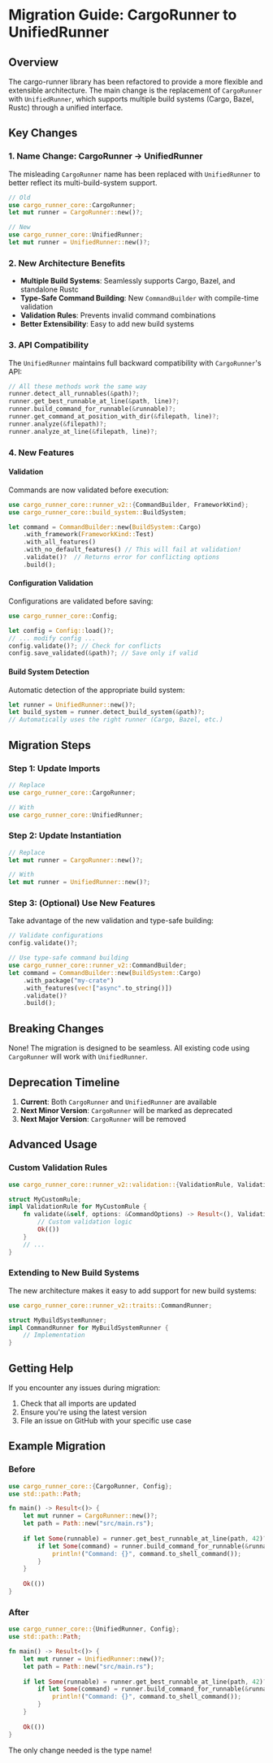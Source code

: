 # Migration Guide: CargoRunner to UnifiedRunner

## Overview

The cargo-runner library has been refactored to provide a more flexible and extensible architecture. The main change is the replacement of `CargoRunner` with `UnifiedRunner`, which supports multiple build systems (Cargo, Bazel, Rustc) through a unified interface.

## Key Changes

### 1. Name Change: CargoRunner → UnifiedRunner

The misleading `CargoRunner` name has been replaced with `UnifiedRunner` to better reflect its multi-build-system support.

```rust
// Old
use cargo_runner_core::CargoRunner;
let mut runner = CargoRunner::new()?;

// New
use cargo_runner_core::UnifiedRunner;
let mut runner = UnifiedRunner::new()?;
```

### 2. New Architecture Benefits

- **Multiple Build Systems**: Seamlessly supports Cargo, Bazel, and standalone Rustc
- **Type-Safe Command Building**: New `CommandBuilder` with compile-time validation
- **Validation Rules**: Prevents invalid command combinations
- **Better Extensibility**: Easy to add new build systems

### 3. API Compatibility

The `UnifiedRunner` maintains full backward compatibility with `CargoRunner`'s API:

```rust
// All these methods work the same way
runner.detect_all_runnables(&path)?;
runner.get_best_runnable_at_line(&path, line)?;
runner.build_command_for_runnable(&runnable)?;
runner.get_command_at_position_with_dir(&filepath, line)?;
runner.analyze(&filepath)?;
runner.analyze_at_line(&filepath, line)?;
```

### 4. New Features

#### Validation

Commands are now validated before execution:

```rust
use cargo_runner_core::runner_v2::{CommandBuilder, FrameworkKind};
use cargo_runner_core::build_system::BuildSystem;

let command = CommandBuilder::new(BuildSystem::Cargo)
    .with_framework(FrameworkKind::Test)
    .with_all_features()
    .with_no_default_features() // This will fail at validation!
    .validate()?  // Returns error for conflicting options
    .build();
```

#### Configuration Validation

Configurations are validated before saving:

```rust
use cargo_runner_core::Config;

let config = Config::load()?;
// ... modify config ...
config.validate()?; // Check for conflicts
config.save_validated(&path)?; // Save only if valid
```

#### Build System Detection

Automatic detection of the appropriate build system:

```rust
let runner = UnifiedRunner::new()?;
let build_system = runner.detect_build_system(&path)?;
// Automatically uses the right runner (Cargo, Bazel, etc.)
```

## Migration Steps

### Step 1: Update Imports

```rust
// Replace
use cargo_runner_core::CargoRunner;

// With
use cargo_runner_core::UnifiedRunner;
```

### Step 2: Update Instantiation

```rust
// Replace
let mut runner = CargoRunner::new()?;

// With
let mut runner = UnifiedRunner::new()?;
```

### Step 3: (Optional) Use New Features

Take advantage of the new validation and type-safe building:

```rust
// Validate configurations
config.validate()?;

// Use type-safe command building
use cargo_runner_core::runner_v2::CommandBuilder;
let command = CommandBuilder::new(BuildSystem::Cargo)
    .with_package("my-crate")
    .with_features(vec!["async".to_string()])
    .validate()?
    .build();
```

## Breaking Changes

None! The migration is designed to be seamless. All existing code using `CargoRunner` will work with `UnifiedRunner`.

## Deprecation Timeline

1. **Current**: Both `CargoRunner` and `UnifiedRunner` are available
2. **Next Minor Version**: `CargoRunner` will be marked as deprecated
3. **Next Major Version**: `CargoRunner` will be removed

## Advanced Usage

### Custom Validation Rules

```rust
use cargo_runner_core::runner_v2::validation::{ValidationRule, ValidationError};

struct MyCustomRule;
impl ValidationRule for MyCustomRule {
    fn validate(&self, options: &CommandOptions) -> Result<(), ValidationError> {
        // Custom validation logic
        Ok(())
    }
    // ...
}
```

### Extending to New Build Systems

The new architecture makes it easy to add support for new build systems:

```rust
use cargo_runner_core::runner_v2::traits::CommandRunner;

struct MyBuildSystemRunner;
impl CommandRunner for MyBuildSystemRunner {
    // Implementation
}
```

## Getting Help

If you encounter any issues during migration:

1. Check that all imports are updated
2. Ensure you're using the latest version
3. File an issue on GitHub with your specific use case

## Example Migration

### Before

```rust
use cargo_runner_core::{CargoRunner, Config};
use std::path::Path;

fn main() -> Result<()> {
    let mut runner = CargoRunner::new()?;
    let path = Path::new("src/main.rs");
    
    if let Some(runnable) = runner.get_best_runnable_at_line(path, 42)? {
        if let Some(command) = runner.build_command_for_runnable(&runnable)? {
            println!("Command: {}", command.to_shell_command());
        }
    }
    
    Ok(())
}
```

### After

```rust
use cargo_runner_core::{UnifiedRunner, Config};
use std::path::Path;

fn main() -> Result<()> {
    let mut runner = UnifiedRunner::new()?;
    let path = Path::new("src/main.rs");
    
    if let Some(runnable) = runner.get_best_runnable_at_line(path, 42)? {
        if let Some(command) = runner.build_command_for_runnable(&runnable)? {
            println!("Command: {}", command.to_shell_command());
        }
    }
    
    Ok(())
}
```

The only change needed is the type name!